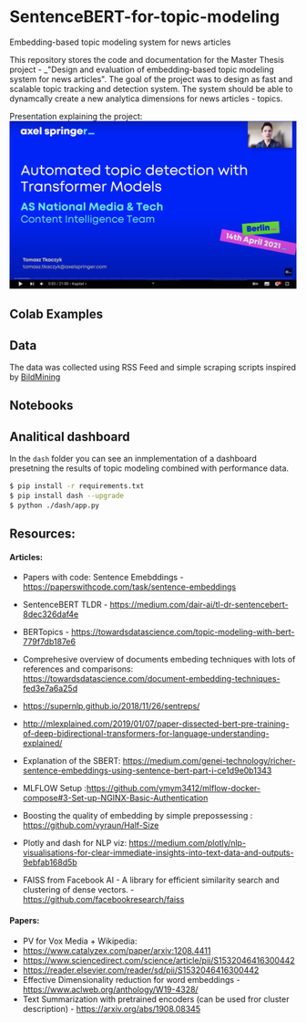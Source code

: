 # SentenceBERT-for-topic-modeling
Embedding-based topic modeling system for news articles




This repository stores the code and documentation for the Master Thesis project - _"Design and evaluation of embedding-based topic modeling system for news articles".
The goal of the project was to design as fast and scalable topic tracking and detection system.  The system should be able to dynamcally create a new analytica dimensions for news articles - topics. 


Presentation explaining the project: \
[<img src="./img/video.png" data-canonical-src="./img/video.png" width="600" />](https://www.youtube.com/watch?v=StTqXEQ2l-Y "Talk")

## Colab Examples

## Data
The data was collected using RSS Feed and simple scraping scripts inspired by [BildMining](https://github.com/Frank86ger/BildMining)
## Notebooks



## Analitical dashboard
In the `dash` folder you can see an inmplementation of a dashboard presetning the results of topic modeling combined with performance data.

  ```bash
  $ pip install -r requirements.txt
  $ pip install dash --upgrade
  $ python ./dash/app.py  
  ```

## Resources:
#### Articles:
- Papers with code: Sentence Emebddings - https://paperswithcode.com/task/sentence-embeddings

- SentenceBERT TLDR - https://medium.com/dair-ai/tl-dr-sentencebert-8dec326daf4e 
- BERTopics - https://towardsdatascience.com/topic-modeling-with-bert-779f7db187e6
- Comprehesive overview of documents embeding techniques with lots of references and comparisons:  https://towardsdatascience.com/document-embedding-techniques-fed3e7a6a25d
- https://supernlp.github.io/2018/11/26/sentreps/
- http://mlexplained.com/2019/01/07/paper-dissected-bert-pre-training-of-deep-bidirectional-transformers-for-language-understanding-explained/
- Explanation of the SBERT: https://medium.com/genei-technology/richer-sentence-embeddings-using-sentence-bert-part-i-ce1d9e0b1343
- MLFLOW Setup :https://github.com/ymym3412/mlflow-docker-compose#3-Set-up-NGINX-Basic-Authentication


- Boosting the quality of embedding by simple prepossessing : https://github.com/vyraun/Half-Size

- Plotly and dash for NLP viz: https://medium.com/plotly/nlp-visualisations-for-clear-immediate-insights-into-text-data-and-outputs-9ebfab168d5b

- FAISS from Facebook AI - A library for efficient similarity search and clustering of dense vectors. - https://github.com/facebookresearch/faiss

#### Papers:
- PV for Vox Media + Wikipedia: 
- https://www.catalyzex.com/paper/arxiv:1208.4411
- https://www.sciencedirect.com/science/article/pii/S1532046416300442
- https://reader.elsevier.com/reader/sd/pii/S1532046416300442
- Effective Dimensionality reduction for word embeddings - https://www.aclweb.org/anthology/W19-4328/
- Text Summarization with pretrained encoders (can be used fror cluster description) - https://arxiv.org/abs/1908.08345 
